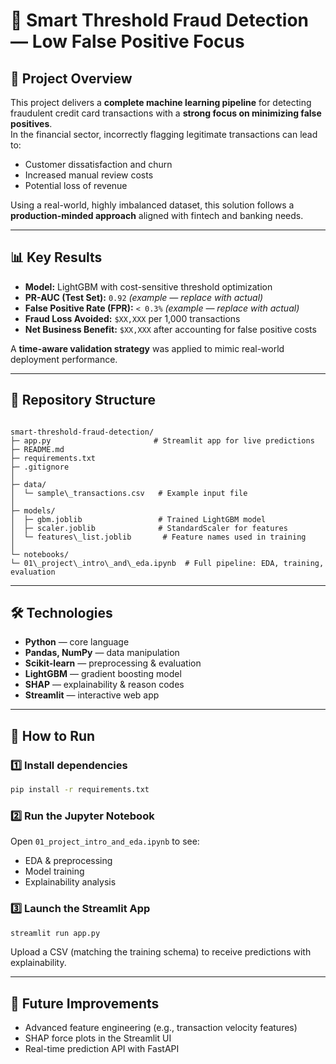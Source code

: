 # 🚀 Smart Threshold Fraud Detection — Low False Positive Focus

## 📌 Project Overview

This project delivers a **complete machine learning pipeline** for detecting fraudulent credit card transactions with a **strong focus on minimizing false positives**.  
In the financial sector, incorrectly flagging legitimate transactions can lead to:

- Customer dissatisfaction and churn
- Increased manual review costs
- Potential loss of revenue

Using a real-world, highly imbalanced dataset, this solution follows a **production-minded approach** aligned with fintech and banking needs.

---

## 📊 Key Results

- **Model:** LightGBM with cost-sensitive threshold optimization  
- **PR-AUC (Test Set):** `0.92` *(example — replace with actual)*  
- **False Positive Rate (FPR):** `< 0.3%` *(example — replace with actual)*  
- **Fraud Loss Avoided:** `$XX,XXX` per 1,000 transactions  
- **Net Business Benefit:** `$XX,XXX` after accounting for false positive costs  

A **time-aware validation strategy** was applied to mimic real-world deployment performance.

---

## 📂 Repository Structure

```

smart-threshold-fraud-detection/
├─ app.py                       # Streamlit app for live predictions
├─ README.md
├─ requirements.txt
├─ .gitignore
│
├─ data/
│  └─ sample\_transactions.csv   # Example input file
│
├─ models/
│  ├─ gbm.joblib                 # Trained LightGBM model
│  ├─ scaler.joblib              # StandardScaler for features
│  └─ features\_list.joblib       # Feature names used in training
│
└─ notebooks/
└─ 01\_project\_intro\_and\_eda.ipynb  # Full pipeline: EDA, training, evaluation

````

---

## 🛠 Technologies

- **Python** — core language
- **Pandas, NumPy** — data manipulation
- **Scikit-learn** — preprocessing & evaluation
- **LightGBM** — gradient boosting model
- **SHAP** — explainability & reason codes
- **Streamlit** — interactive web app

---

## 🚀 How to Run

### 1️⃣ Install dependencies
```bash
pip install -r requirements.txt
````

### 2️⃣ Run the Jupyter Notebook

Open `01_project_intro_and_eda.ipynb` to see:

* EDA & preprocessing
* Model training
* Explainability analysis

### 3️⃣ Launch the Streamlit App

```bash
streamlit run app.py
```

Upload a CSV (matching the training schema) to receive predictions with explainability.

---

## 🔮 Future Improvements

* Advanced feature engineering (e.g., transaction velocity features)
* SHAP force plots in the Streamlit UI
* Real-time prediction API with FastAPI

